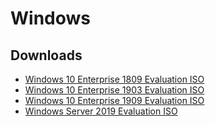 # Windows

## Downloads

* [Windows 10 Enterprise 1809 Evaluation ISO](https://software-download.microsoft.com/download/pr/17763.1.180914-1434.rs5_release_CLIENTENTERPRISEEVAL_OEMRET_x64FRE_en-us.iso)
* [Windows 10 Enterprise 1903 Evaluation ISO](https://software-download.microsoft.com/download/pr/18362.30.190401-1528.19h1_release_svc_refresh_CLIENTENTERPRISEEVAL_OEMRET_x64FRE_en-us.iso)
* [Windows 10 Enterprise 1909 Evaluation ISO](https://software-download.microsoft.com/download/pr/18363.418.191007-0143.19h2_release_svc_refresh_CLIENTENTERPRISEEVAL_OEMRET_x64FRE_en-us.iso)
* [Windows Server 2019 Evaluation ISO](https://software-download.microsoft.com/download/pr/17763.1.180914-1434.rs5_release_SERVER_EVAL_x64FRE_en-us.iso)
